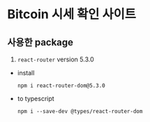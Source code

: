 # Bitcoin 시세 확인 사이트

## 사용한 package
1. ``react-router`` version 5.3.0  
  - install
    ```
    npm i react-router-dom@5.3.0
    ```
  - to typescript
    ```
    npm i --save-dev @types/react-router-dom
    ```